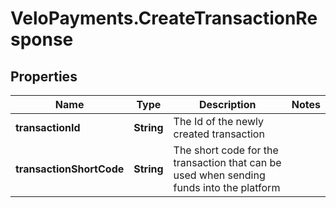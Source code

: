 # VeloPayments.CreateTransactionResponse

## Properties

Name | Type | Description | Notes
------------ | ------------- | ------------- | -------------
**transactionId** | **String** | The Id of the newly created transaction  | 
**transactionShortCode** | **String** | The short code for the transaction that can be used when sending funds into the platform  | 


